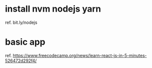 # install nvm nodejs yarn
ref. bit.ly/nodejs

# basic app
ref. https://www.freecodecamp.org/news/learn-react-js-in-5-minutes-526472d292f4/

